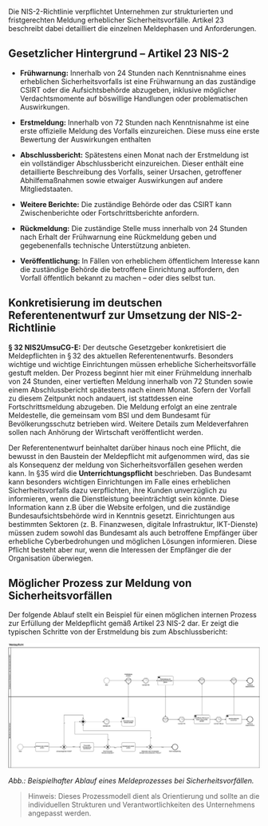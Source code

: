 Die NIS-2-Richtlinie verpflichtet Unternehmen zur strukturierten und fristgerechten Meldung erheblicher Sicherheitsvorfälle. Artikel 23 beschreibt dabei detailliert die einzelnen Meldephasen und Anforderungen.


## Gesetzlicher Hintergrund – Artikel 23 NIS-2

- **Frühwarnung:** Innerhalb von 24 Stunden nach Kenntnisnahme eines erheblichen Sicherheitsvorfalls ist eine Frühwarnung an das zuständige CSIRT oder die Aufsichtsbehörde abzugeben, inklusive möglicher Verdachtsmomente auf böswillige Handlungen oder problematischen Auswirkungen.

- **Erstmeldung:** Innerhalb von 72 Stunden nach Kenntnisnahme ist eine erste offizielle Meldung des Vorfalls einzureichen. Diese muss eine erste Bewertung der Auswirkungen enthalten

- **Abschlussbericht:** Spätestens einen Monat nach der Erstmeldung ist ein vollständiger Abschlussbericht einzureichen. Dieser enthält eine detaillierte Beschreibung des Vorfalls, seiner Ursachen, getroffener Abhilfemaßnahmen sowie etwaiger Auswirkungen auf andere Mitgliedstaaten.

- **Weitere Berichte:** Die zuständige Behörde oder das CSIRT kann Zwischenberichte oder Fortschrittsberichte anfordern.

- **Rückmeldung:** Die zuständige Stelle muss innerhalb von 24 Stunden nach Erhalt der Frühwarnung eine Rückmeldung geben und gegebenenfalls technische Unterstützung anbieten.

- **Veröffentlichung:** In Fällen von erheblichem öffentlichem Interesse kann die zuständige Behörde die betroffene Einrichtung auffordern, den Vorfall öffentlich bekannt zu machen – oder dies selbst tun.

## Konkretisierung im deutschen Referentenentwurf zur Umsetzung der NIS-2-Richtlinie 
**§ 32 NIS2UmsuCG-E:**
Der deutsche Gesetzgeber konkretisiert die Meldepflichten in § 32 des aktuellen Referentenentwurfs. Besonders wichtige und wichtige Einrichtungen müssen erhebliche Sicherheitsvorfälle gestuft melden. Der Prozess beginnt hier mit einer Frühmeldung innerhalb von 24 Stunden, einer vertieften Meldung innerhalb von 72 Stunden sowie einem Abschlussbericht spätestens nach einem Monat. Sofern der Vorfall zu diesem Zeitpunkt noch andauert, ist stattdessen eine Fortschrittsmeldung abzugeben. Die Meldung erfolgt an eine zentrale Meldestelle, die gemeinsam vom BSI und dem Bundesamt für Bevölkerungsschutz betrieben wird. Weitere Details zum Meldeverfahren sollen nach Anhörung der Wirtschaft veröffentlicht werden.

Der Referentenentwurf beinhaltet darüber hinaus noch eine Pflicht, die bewusst in den Baustein der Meldepflicht mit aufgenommen wird, das sie als Konsequenz der meldung von Sicherheitsvorfällen gesehen werden kann. In §35 wird die **Unterrichtungspflicht** beschrieben. Das Bundesamt kann besonders wichtigen Einrichtungen im Falle eines erheblichen Sicherheitsvorfalls dazu verpflichten, ihre Kunden unverzüglich zu informieren, wenn die Dienstleistung beeinträchtigt sein könnte. Diese Information kann z.B über die Website erfolgen, und die zuständige Bundesaufsichtsbehörde wird in Kenntnis gesetzt. Einrichtungen aus bestimmten Sektoren (z. B. Finanzwesen, digitale Infrastruktur, IKT-Dienste) müssen zudem sowohl das Bundesamt als auch betroffene Empfänger über erhebliche Cyberbedrohungen und möglichen Lösungen informieren. Diese Pflicht besteht aber nur, wenn die Interessen der Empfänger die der Organisation überwiegen.



## Möglicher Prozess zur Meldung von Sicherheitsvorfällen

Der folgende Ablauf stellt ein Beispiel für einen möglichen internen Prozess zur Erfüllung der Meldepflicht gemäß Artikel 23 NIS-2 dar. Er zeigt die typischen Schritte von der Erstmeldung bis zum Abschlussbericht:

![Prozessmodell zur Meldung von Sicherheitsvorfällen](media/Meldepflicht.drawio.png)

*Abb.: Beispielhafter Ablauf eines Meldeprozesses bei Sicherheitsvorfällen.*

> Hinweis: Dieses Prozessmodell dient als Orientierung und sollte an die individuellen Strukturen und Verantwortlichkeiten des Unternehmens angepasst werden.



